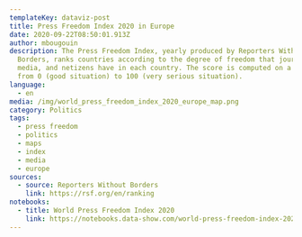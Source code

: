 ```yaml
---
templateKey: dataviz-post
title: Press Freedom Index 2020 in Europe
date: 2020-09-22T08:50:01.913Z
author: mbougouin
description: The Press Freedom Index, yearly produced by Reporters Without
  Borders, ranks countries according to the degree of freedom that journalists,
  media, and netizens have in each country. The score is computed on a scale
  from 0 (good situation) to 100 (very serious situation).
language:
  - en
media: /img/world_press_freedom_index_2020_europe_map.png
category: Politics
tags:
  - press freedom
  - politics
  - maps
  - index
  - media
  - europe
sources:
  - source: Reporters Without Borders
    link: https://rsf.org/en/ranking
notebooks:
  - title: World Press Freedom Index 2020
    link: https://notebooks.data-show.com/world-press-freedom-index-2020/#world-press-freedom-index-2020
---
```

